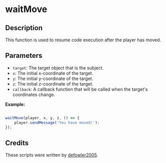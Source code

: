 # waitMove

## Description
This function is used to resume code execution after the player has moved.

## Parameters
- `target`: The target object that is the subject.
- `x`: The initial x-coordinate of the target.
- `y`: The initial y-coordinate of the target.
- `z`: The initial z-coordinate of the target.
- `callback`: A callback function that will be called when the target's coordinates change.

**Example:**

```js

waitMove(player, x, y, z, () => {
    player.sendMessage('You have moved!');
});
```

## Credits

These scripts were written by [defowler2005](https://github.com/defowler2005).

